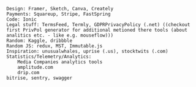 

    Design: Framer, Sketch, Canva, Creately
    Payments: Squareup, Stripe, FastSpring
    Code: Ionic
    Legal stuff: TermsFeed, Termly, GDPRPrivacyPolicy (.net) ((checkout first PrivPol generator for additional metioned there tools (about analitics etc. - like e.g. mouseflow)))
    Random: Kaggle, dribbble
    Random JS: redux, MST, Immutable.js
    Inspiration: unusualwhales, uprise (.us), stocktwits (.com) 
    Statistics/Telemetry/Analytics:
        Media Companies analytics tools
        amplitude.com
        drip.com
    bitrise, sentry, swagger
